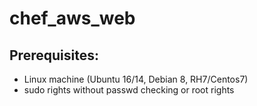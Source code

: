 # chef_aws_web


## Prerequisites:

 * Linux machine (Ubuntu 16/14, Debian 8, RH7/Centos7)
 * sudo rights without passwd checking or root rights

